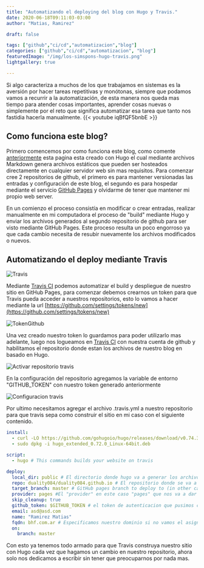 ```yaml
---
title: "Automatizando el deploying del blog con Hugo y Travis."
date: 2020-06-18T09:11:03-03:00
author: "Matias, Ramirez"

draft: false

tags: ["github","ci/cd","automatizacion","blog"]
categories: ["github","ci/cd","automatizacion", "blog"]
featuredImage: "/img/los-simspons-hugo-travis.png"
lightgallery: true

---
```



Si algo caracteriza a muchos de los que trabajamos en sistemas es la aversión por hacer tareas repetitivas y monótonas, siempre que podamos vamos a recurrir a la automatización, de esta manera nos queda mas tiempo para atender cosas importantes, aprender cosas nuevas o simplemente por el reto que significa automatizar esa tarea que tanto nos fastidia hacerla manualmente.
{{< youtube iqBfQF5bnbE >}}



## Como funciona este blog?

Primero comencemos por como funciona este blog, como comente [anteriormente](http://bhf.com.ar/creando-blog-con-hugo/) esta pagina esta creado con Hugo el cual mediante archivos Markdown genera archivos estáticos que pueden ser hosteados directamente en cualquier servidor web sin mas requisitos.
Para comenzar cree 2 repositorios de github, el primero es para mantener versionadas las entradas y configuración de este blog, el segundo es para hospedar mediante el servicio [GitHub Pages](https://pages.github.com/) y olvidarme de tener que mantener mi propio web server.

En un comienzo el proceso consistía en modificar o crear entradas, realizar manualmente en mi computadora el proceso de "build" mediante Hugo y enviar los archivos generados al segundo repositorio de github para ser visto mediante GitHub Pages. Este proceso resulta un poco engorroso ya que cada cambio necesita de resubir nuevamente los archivos modificados o nuevos.

## Automatizando el deploy mediante Travis

![Travis](/img/travis-githubpages.png "Travis CI y Github")

Mediante [Travis CI](https://travis-ci.org/) podemos automatizar el build y despliegue de nuestro sitio en GitHub Pages, para comenzar debemos crearnos un token para que Travis pueda acceder a nuestros repositorios, esto lo vamos a hacer mediante la url [https://github.com/settings/tokens/new](https://github.com/settings/tokens/new)

![TokenGithub](/images/travis-hugo/tokengithub.png "Asignamos los permisos.")

Una vez creado nuestro token lo guardamos para poder utilizarlo mas adelante, luego nos logueamos en [Travis CI](https://travis-ci.org/) con nuestra cuenta de github y habilitamos el repositorio donde estan los archivos de nuestro blog en basado en Hugo.

![Activar repositorio travis](/images/travis-hugo/travisenablerepo.png "Habilitamos el repositorio.")

En la configuración del repositorio agregamos la variable de entorno "GITHUB_TOKEN" con nuestro token generado anteriormente 

![Configuracion travis](/images/travis-hugo/travisconf.png "Configuramos nuestro repositorio en travis.")

Por ultimo necesitamos agregar el archivo .travis.yml a nuestro repositorio para que travis sepa como construir el sitio en mi caso con el siguiente contenido.

```yml
install:
  - curl -LO https://github.com/gohugoio/hugo/releases/download/v0.74.3/hugo_extended_0.74.3_Linux-64bit.deb
  - sudo dpkg -i hugo_extended_0.72.0_Linux-64bit.deb

script:
  - hugo # This commands builds your website on travis

deploy:
  local_dir: public # El directorio donde hugo va a generar los archivos estaticos
  repo: duality084/duality084.github.io # El repositorio donde se va a hacer el deploy
  target_branch: master # GitHub pages branch to deploy to (in other cases it can be gh-pages)
  provider: pages #El "provider" en este caso "pages" que nos va a dar las funcionalidades de "Github Pages" especificados mas adelante
  skip_cleanup: true
  github_token: $GITHUB_TOKEN # el token de autenticacion que pusimos como variable de entorno en el dashboard de travis.
  email: asd@asd.com
  name: "Ramirez Matias"
  fqdn: bhf.com.ar # Especificamos nuestro dominio si no vamos el asignado por github *.github.io, caso contrario borramos esta linea
  on:
    branch: master
```

Con esto ya tenemos todo armado para que Travis construya nuestro sitio con Hugo cada vez que hagamos un cambio en nuestro repositorio, ahora solo nos dedicamos a escribir sin tener que preocuparnos por nada mas.